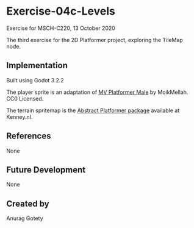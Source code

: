 
# Exercise-04c-Levels
Exercise for MSCH-C220, 13 October 2020

The third exercise for the 2D Platformer project, exploring the TileMap node.

## Implementation
Built using Godot 3.2.2

The player sprite is an adaptation of [MV Platformer Male](https://opengameart.org/content/mv-platformer-male-32x64) by MoikMellah. CC0 Licensed.

The terrain spritemap is the [Abstract Platformer package](https://kenney.nl/assets/abstract-platformer) available at Kenney.nl.

## References
None

## Future Development
None

## Created by 
Anurag Gotety
